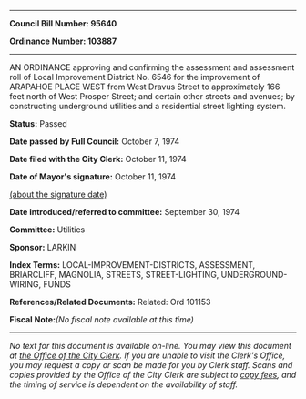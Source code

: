 

********

**Council Bill Number: 95640**
   
**Ordinance Number: 103887**
********

 AN ORDINANCE approving and confirming the assessment and assessment roll of Local Improvement District No. 6546 for the improvement of ARAPAHOE PLACE WEST from West Dravus Street to approximately 166 feet north of West Prosper Street; and certain other streets and avenues; by constructing underground utilities and a residential street lighting system.

**Status:** Passed
   
**Date passed by Full Council:** October 7, 1974
   
**Date filed with the City Clerk:** October 11, 1974
   
**Date of Mayor's signature:** October 11, 1974
   
[(about the signature date)](/~public/approvaldate.htm)
   
   
   
**Date introduced/referred to committee:** September 30, 1974
   
**Committee:** Utilities
   
**Sponsor:** LARKIN
   
   
**Index Terms:** LOCAL-IMPROVEMENT-DISTRICTS, ASSESSMENT, BRIARCLIFF, MAGNOLIA, STREETS, STREET-LIGHTING, UNDERGROUND-WIRING, FUNDS

**References/Related Documents:** Related: Ord 101153

**Fiscal Note:**_(No fiscal note available at this time)_
********

_No text for this document is available on-line. You may view this document at [the Office of the City Clerk](http://www.seattle.gov/leg/clerk/contactUs.htm). If you are unable to visit the Clerk's Office, you may request a copy or scan be made for you by Clerk staff. Scans and copies provided by the Office of the City Clerk are subject to [copy fees](http://clerk.seattle.gov/~public/clerkfees.htm), and the timing of service is dependent on the availability of staff._

